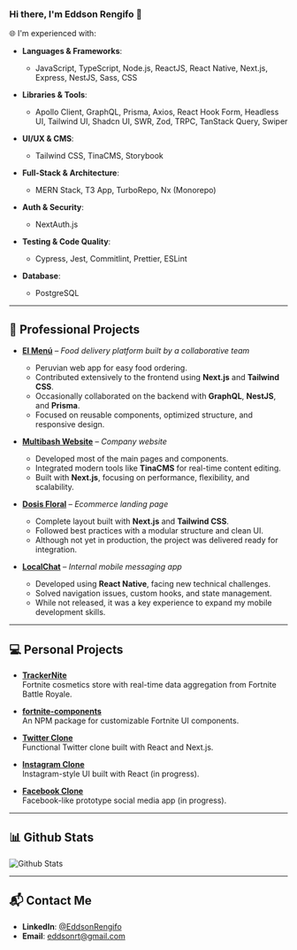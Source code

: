 ### Hi there, I'm Eddson Rengifo 👋

🌐 I'm experienced with:

- **Languages & Frameworks**:
  - JavaScript, TypeScript, Node.js, ReactJS, React Native, Next.js, Express, NestJS, Sass, CSS

- **Libraries & Tools**:
  - Apollo Client, GraphQL, Prisma, Axios, React Hook Form, Headless UI, Tailwind UI, Shadcn UI, SWR, Zod, TRPC, TanStack Query, Swiper

- **UI/UX & CMS**:
  - Tailwind CSS, TinaCMS, Storybook

- **Full-Stack & Architecture**:
  - MERN Stack, T3 App, TurboRepo, Nx (Monorepo)

- **Auth & Security**:
  - NextAuth.js

- **Testing & Code Quality**:
  - Cypress, Jest, Commitlint, Prettier, ESLint

- **Database**:
  - PostgreSQL

---

## 🧩 Professional Projects

- **[El Menú](https://elmenu.pe/)** – *Food delivery platform built by a collaborative team*
  - Peruvian web app for easy food ordering.
  - Contributed extensively to the frontend using **Next.js** and **Tailwind CSS**.
  - Occasionally collaborated on the backend with **GraphQL**, **NestJS**, and **Prisma**.
  - Focused on reusable components, optimized structure, and responsive design.

- **[Multibash Website](https://multibash.com/)** – *Company website*
  - Developed most of the main pages and components.
  - Integrated modern tools like **TinaCMS** for real-time content editing.
  - Built with **Next.js**, focusing on performance, flexibility, and scalability.

- **[Dosis Floral](https://multibash.com/projects/dosis-floral)** – *Ecommerce landing page*
  - Complete layout built with **Next.js** and **Tailwind CSS**.
  - Followed best practices with a modular structure and clean UI.
  - Although not yet in production, the project was delivered ready for integration.

- **[LocalChat](https://multibash.com/projects/localchat)** – *Internal mobile messaging app*
  - Developed using **React Native**, facing new technical challenges.
  - Solved navigation issues, custom hooks, and state management.
  - While not released, it was a key experience to expand my mobile development skills.

---

## 💻 Personal Projects

- **[TrackerNite](https://trackernite.com/)**  
  Fortnite cosmetics store with real-time data aggregation from Fortnite Battle Royale.

- **[fortnite-components](https://www.npmjs.com/package/fortnite-components)**  
  An NPM package for customizable Fortnite UI components.

- **[Twitter Clone](https://twitter-cloned.vercel.app/)**  
  Functional Twitter clone built with React and Next.js.

- **[Instagram Clone](https://lnstagram-clone.vercel.app/)**  
  Instagram-style UI built with React (in progress).

- **[Facebook Clone](https://fazebook-clone.vercel.app/)**  
  Facebook-like prototype social media app (in progress).

---

## 📊 Github Stats

<img src="https://github-readme-stats.vercel.app/api?username=eddsonrengifo&show_icons=true&theme=light&count_private=true" alt="Github Stats"/>

---

## 📬 Contact Me

- **LinkedIn**: [@EddsonRengifo](https://www.linkedin.com/in/eddsonrengifo)  
- **Email**: eddsonrt@gmail.com
